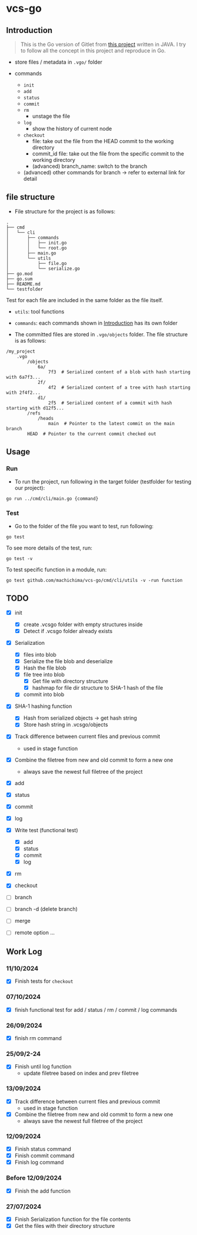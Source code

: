 # vcs-go


## Introduction

> This is the Go version of Gitlet from [this project](https://sp21.datastructur.es/materials/proj/proj2/proj2) written in JAVA. I try to follow all the concept in this project and reproduce in Go.

- store files / metadata in `.vgo/` folder

- commands
    - `init`
    - `add`
    - `status`
    - `commit`
    - `rm`
        - unstage the file
    - `log`
        - show the history of current node
    - `checkout`
        - file: take out the file from the HEAD commit to the working directory
        - commit_id file: take out the file from the specific commit to the working directory
        - (advanced) branch_name: switch to the branch
    - (advanced) other commands for branch -> refer to external link for detail


## file structure

- File structure for the project is as follows:
```{sh}
.
├── cmd
│   └── cli
│       ├── commands
│       │   ├── init.go
│       │   └── root.go
│       ├── main.go
│       └── utils
│           ├── file.go
│           └── serialize.go
├── go.mod
├── go.sum
├── README.md
└── testfolder
```

Test for each file are included in the same folder as the file itself.

- `utils`: tool functions
- `commands`: each commands shown in [Introduction](##Introduction) has its own folder


- The committed files are stored in `.vgo/objects` folder. The file structure is as follows:
```{sh}
/my_project
    .vgo
        /objects
            6a/
                7f3  # Serialized content of a blob with hash starting with 6a7f3...
            2f/
                4f2  # Serialized content of a tree with hash starting with 2f4f2...
            d1/
                2f5  # Serialized content of a commit with hash starting with d12f5...
        /refs
            /heads
                main  # Pointer to the latest commit on the main branch
        HEAD  # Pointer to the current commit checked out
```

## Usage

### Run

- To run the project, run following in the target folder (testfolder for testing our project):

```{sh}
go run ../cmd/cli/main.go {command}

```

### Test

- Go to the folder of the file you want to test, run following:
```{sh}
go test
```
To see more details of the test, run:
```{sh}
go test -v
```

To test specific function in a module, run:
```{sh}
go test github.com/machichima/vcs-go/cmd/cli/utils -v -run function
```


## TODO

- [x] init
    - [x] create .vcsgo folder with empty structures inside
    - [x] Detect if .vcsgo folder already exists
- [x] Serialization
    - [x] files into blob
    - [x] Serialize the file blob and deserialize
    - [x] Hash the file blob
    - [x] file tree into blob
        - [x] Get file with directory structure
        - [x] hashmap for file dir structure to SHA-1 hash of the file
    - [x] commit into blob
- [x] SHA-1 hashing function
    - [x] Hash from serialized objects -> get hash string
    - [x] Store hash string in .vcsgo/objects
- [x] Track difference between current files and previous commit
    - used in stage function
- [x] Combine the filetree from new and old commit to form a new one
    - always save the newest full filetree of the project

- [x] add
- [x] status
- [x] commit
- [x] log
- [x] Write test (functional test)
    - [x] add
    - [x] status
    - [x] commit
    - [x] log
- [x] rm
- [x] checkout
- [ ] branch
- [ ] branch -d (delete branch)
- [ ] merge
- [ ] remote option ...

## Work Log

### 11/10/2024
- [x] Finish tests for `checkout`

### 07/10/2024
- [x] finish functional test for add / status / rm / commit / log commands

### 26/09/2024
- [x] finish rm command

### 25/09/2-24
- [x] Finish until log function
    - update filetree based on index and prev filetree

### 13/09/2024
- [x] Track difference between current files and previous commit
    - used in stage function
- [x] Combine the filetree from new and old commit to form a new one
    - always save the newest full filetree of the project

### 12/09/2024
- [x] Finish status command
- [x] Finish commit command
- [x] Finish log command

### Before 12/09/2024
- [x] Finish the add function

### 27/07/2024
- [x] Finish Serialization function for the file contents
- [x] Get the files with their directory structure

